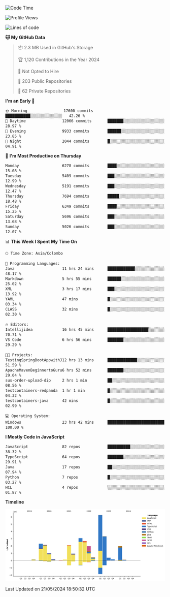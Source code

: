 
<!--START_SECTION:waka-->
![Code Time](http://img.shields.io/badge/Code%20Time-1%2C698%20hrs-blue)

![Profile Views](http://img.shields.io/badge/Profile%20Views-0-blue)

![Lines of code](https://img.shields.io/badge/From%20Hello%20World%20I%27ve%20Written-29.1%20million%20lines%20of%20code-blue)

**🐱 My GitHub Data** 

> 📦 2.3 MB Used in GitHub's Storage 
 > 
> 🏆 1,120 Contributions in the Year 2024
 > 
> 🚫 Not Opted to Hire
 > 
> 📜 203 Public Repositories 
 > 
> 🔑 62 Private Repositories 
 > 
**I'm an Early 🐤** 

```text
🌞 Morning                17600 commits       ███████████░░░░░░░░░░░░░░   42.26 % 
🌆 Daytime                12066 commits       ███████░░░░░░░░░░░░░░░░░░   28.97 % 
🌃 Evening                9933 commits        ██████░░░░░░░░░░░░░░░░░░░   23.85 % 
🌙 Night                  2044 commits        █░░░░░░░░░░░░░░░░░░░░░░░░   04.91 % 
```
📅 **I'm Most Productive on Thursday** 

```text
Monday                   6278 commits        ████░░░░░░░░░░░░░░░░░░░░░   15.08 % 
Tuesday                  5409 commits        ███░░░░░░░░░░░░░░░░░░░░░░   12.99 % 
Wednesday                5191 commits        ███░░░░░░░░░░░░░░░░░░░░░░   12.47 % 
Thursday                 7694 commits        █████░░░░░░░░░░░░░░░░░░░░   18.48 % 
Friday                   6349 commits        ████░░░░░░░░░░░░░░░░░░░░░   15.25 % 
Saturday                 5696 commits        ███░░░░░░░░░░░░░░░░░░░░░░   13.68 % 
Sunday                   5026 commits        ███░░░░░░░░░░░░░░░░░░░░░░   12.07 % 
```


📊 **This Week I Spent My Time On** 

```text
🕑︎ Time Zone: Asia/Colombo

💬 Programming Languages: 
Java                     11 hrs 24 mins      ████████████░░░░░░░░░░░░░   48.17 % 
Markdown                 5 hrs 55 mins       ██████░░░░░░░░░░░░░░░░░░░   25.02 % 
XML                      3 hrs 17 mins       ███░░░░░░░░░░░░░░░░░░░░░░   13.92 % 
YAML                     47 mins             █░░░░░░░░░░░░░░░░░░░░░░░░   03.34 % 
CLASS                    32 mins             █░░░░░░░░░░░░░░░░░░░░░░░░   02.30 % 

🔥 Editors: 
Intellijidea             16 hrs 45 mins      ██████████████████░░░░░░░   70.71 % 
VS Code                  6 hrs 56 mins       ███████░░░░░░░░░░░░░░░░░░   29.29 % 

🐱‍💻 Projects: 
TestingSpringBootAppwithJ12 hrs 13 mins      █████████████░░░░░░░░░░░░   51.59 % 
ApacheMavenBeginnertoGuru6 hrs 52 mins       ███████░░░░░░░░░░░░░░░░░░   29.04 % 
sus-order-upload-dip     2 hrs 1 min         ██░░░░░░░░░░░░░░░░░░░░░░░   08.56 % 
testcontainers-redpanda  1 hr 1 min          █░░░░░░░░░░░░░░░░░░░░░░░░   04.32 % 
testcontainers-java      42 mins             █░░░░░░░░░░░░░░░░░░░░░░░░   02.99 % 

💻 Operating System: 
Windows                  23 hrs 42 mins      █████████████████████████   100.00 % 
```

**I Mostly Code in JavaScript** 

```text
JavaScript               82 repos            ██████████░░░░░░░░░░░░░░░   38.32 % 
TypeScript               64 repos            ███████░░░░░░░░░░░░░░░░░░   29.91 % 
Java                     17 repos            ██░░░░░░░░░░░░░░░░░░░░░░░   07.94 % 
Python                   7 repos             █░░░░░░░░░░░░░░░░░░░░░░░░   03.27 % 
HCL                      4 repos             ░░░░░░░░░░░░░░░░░░░░░░░░░   01.87 % 
```



**Timeline**

![Lines of Code chart](https://raw.githubusercontent.com/ccweerasinghe1994/ccweerasinghe1994/master/assets/bar_graph.png)


 Last Updated on 21/05/2024 18:50:32 UTC
<!--END_SECTION:waka-->
